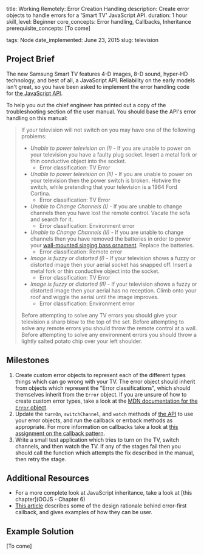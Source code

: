 title:                  Working Remotely: Error Creation Handling
description:            Create error objects to handle errors for a 'Smart TV' JavaScript API. 
duration:               1 hour
skill_level:            Beginner
core_concepts:          Error handling, Callbacks, Inheritance
prerequisite_concepts:  [To come]

tags: Node
date_implemented:       June 23, 2015
slug:                   television


## Project Brief

The new Samsung Smart TV features 4-D images, 8-D sound, hyper-HD technology, and best of all, a JavaScript API.  Reliability on the early models isn't great, so you have been asked to implement the error handling code for [the JavaScript API](https://gist.github.com/oampo/5c76f5df3bcb7ee8cc8d).

To help you out the chief engineer has printed out a copy of the troubleshooting section of the user manual.  You should base the API's error handling on this manual:

> If your television will not switch on you may have one of the following problems:
>
> * *Unable to power television on (I)* - If you are unable to power on your television you have a faulty plug socket.  Insert a metal fork or thin conductive object into the socket.
>     - Error classification: TV Error
> * *Unable to power television on (II)* - If you are unable to power on your television then the power switch is broken.  Hotwire the switch, while pretending that your television is a 1964 Ford Cortina.
>     - Error classification: TV Error
> * *Unable to Change Channels (I)* - If you are unable to change channels then you have lost the remote control.  Vacate the sofa and search for it.
>     - Error classification: Environment error
> * *Unable to Change Channels (II)* - If you are unable to change channels then you have removed the batteries in order to power your [wall-mounted singing bass ornament](https://www.youtube.com/watch?v=XhB6ifx1B4A).  Replace the batteries.
>     - Error classification: Remote error
> * *Image is fuzzy or distorted (I)* - If your television shows a fuzzy or distorted image then your aerial socket has snapped off.  Insert a metal fork or thin conductive object into the socket.
>     - Error classification: TV Error
> * *Image is fuzzy or distorted (II)* - If your television shows a fuzzy or distorted image then your aerial has no reception.  Climb onto your roof and wiggle the aerial until the image improves.
>     - Error classification: Environment error
>
> Before attempting to solve any TV errors you should give your television a sharp blow to the top of the set.
> Before attempting to solve any remote errors you should throw the remote control at a wall.
> Before attempting to solve any environment errors you should throw a lightly salted potato chip over your left shoulder.

## Milestones

1. Create custom error objects to represent each of the different types things which can go wrong with your TV.  The error object should inherit from objects which represent the "Error classifications", which should themselves inherit from the `Error` object.  If you are unsure of how to create custom error types, take a look at the [MDN documentation for the `Error` object](https://developer.mozilla.org/en-US/docs/Web/JavaScript/Reference/Global_Objects/Error).
2. Update the `turnOn`, `switchChannel`, and `watch` methods of [the API](gist) to use your error objects, and run the callback or errback methods as appropriate.  For more information on callbacks take a look at [this assignment on the callback pattern](https://courses.thinkful.com/node-001v4/assignment/4.2.2).
3. Write a small test application which tries to turn on the TV, switch channels, and then watch the TV.  If any of the stages fail then you should call the function which attempts the fix described in the manual, then retry the stage.

## Additional Resources

* For a more complete look at JavaScript inheritance, take a look at [this chapter](OOJS - Chapter 6)
* [This article](http://thenodeway.io/posts/understanding-error-first-callbacks) describes some of the design rationale behind error-first callback, and gives examples of how they can be user.

## Example Solution

[To come]

